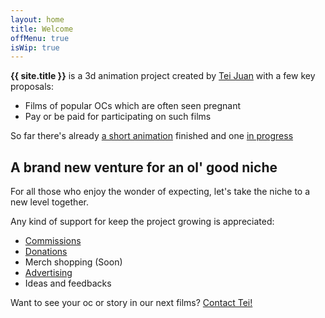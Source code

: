 ```yaml
---
layout: home
title: Welcome
offMenu: true
isWip: true
---
```


<b>{{ site.title }}</b> is a 3d animation project created by [Tei Juan](https://teijuan.com/) with a few key proposals:

- Films of popular OCs which are often seen pregnant
- Pay or be paid for participating on such films

So far there's already [a short animation](/film/0000001) finished and one [in progress](/film/0000002)

## A brand new venture for an ol' good niche

For all those who enjoy the wonder of expecting, let's take the niche to a new level together.

Any kind of support for keep the project growing is appreciated:

- [Commissions](https://teijuan.com/tos/)
- [Donations](https://ko-fi.com/teijuan/)
- Merch shopping (Soon)
- [Advertising](/advertising)
- Ideas and feedbacks

Want to see your oc or story in our next films? [Contact Tei!](https://teijuan.com/contact)
